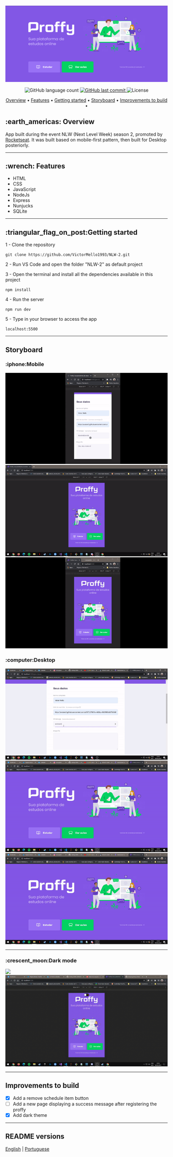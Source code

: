 ![](/public/images/Screenshot_1.png)


<p align="center">
  <img alt="GitHub language count" src="https://img.shields.io/github/languages/count/VictorMello1993/NLW-2?color=FF0000">
  
  <a href="https://github.com/VictorMello1993/FlappyBird/commits/master">
    <img alt="GitHub last commit" src="https://img.shields.io/github/last-commit/VictorMello1993/NLW-2?color=D3D3D3">
  </a> 
  
  <img alt="License" src="https://img.shields.io/badge/license-MIT-brightgreen">
   <a href="https://github.com/VictorMello1993/NLW-2/stargazers"></a>
</p>


<p align="center">
  <a href="#earth_americas-overview">Overview</a> •
  <a href="#wrench-features">Features</a> •
  <a href="#triangular_flag_on_postgetting-started">Getting started</a> •
  <a href="#storyboard">Storyboard</a> •
  <a href="#improvements-to-build">Improvements to build</a> •  
</p>


<h2>:earth_americas: Overview</h2>
<p>App built during the event NLW (Next Level Week) season 2, promoted by <a href="https://rocketseat.com.br/">Rocketseat</a>. It was built based on mobile-first pattern, then built for Desktop posteriorly.<p>

---

<h2>:wrench: Features</h2>
<ul>
  <li>HTML</li>
  <li>CSS</li>
  <li>JavaScript</li>
  <li>NodeJs</li>
  <li>Express</li>
  <li>Nunjucks</li>
  <li>SQLite</li>
</ul>  

---

<h2>:triangular_flag_on_post:Getting started</h2>

1 - Clone the repository
```
git clone https://github.com/VictorMello1993/NLW-2.git
```
2 - Run VS Code and open the folder "NLW-2" as default project

3 - Open the terminal and install all the dependencies available in this project
```
npm install
```
4 - Run the server
```
npm run dev
```

5 - Type in your browser to access the app
```
localhost:5500
```

---

<h2>Storyboard</h2>
<h3>:iphone:Mobile</h3>

![](/public/images/proffyMobileGif1.gif)
![](/public/images/proffyMobileGif2.gif)
![](/public/images/proffyMobileGif3.gif)



<h3>:computer:Desktop</h3>

![](/public/images/proffyDesktop1.gif)
![](/public/images/proffyDesktop2.gif)
![](/public/images/proffyDesktop3.gif)

---

<h3>:crescent_moon:Dark mode</h3>

![](/public/images/DarkModeGif2.gif)
![](/public/images/DarkModeMobileGif.gif)

---

## Improvements to build
- [x] Add a remove schedule item button
- [ ] Add a new page displaying a success message after registering the proffy
- [x] Add dark theme 

---
## README versions
<a href="/README.md">English</a> | <a href="/README-PTBR.md">Portuguese</a>
